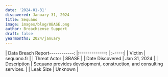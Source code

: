```yaml
---
date: '2024-01-31'
discovered: January 31, 2024
title: Sequano
image: images/blog/8BASE.png
author: Breachsense Support
draft: false
yearmonths: 2024/january
---
```


| Data Breach Report------------:     |:-------------:    | :-----:|
| Victim      | sequano.fr      | 
| Threat Actor      | 8BASE      | 
| Date Discovered      | Jan 31, 2024      | 
| Description      | Sequano provides development, construction, and consulting services.      | 
| Leak Size      | Unknown      | 

